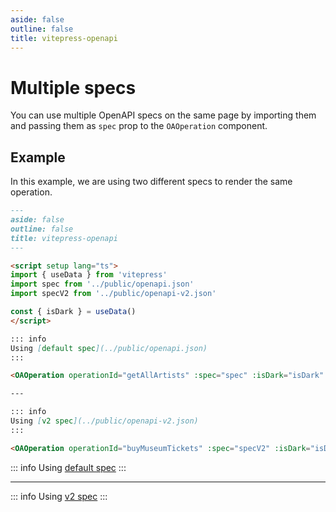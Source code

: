 ```yaml
---
aside: false
outline: false
title: vitepress-openapi
---
```


# Multiple specs

You can use multiple OpenAPI specs on the same page by importing them and passing them as `spec` prop to the `OAOperation` component.

## Example

In this example, we are using two different specs to render the same operation.

```markdown
---
aside: false
outline: false
title: vitepress-openapi
---

<script setup lang="ts">
import { useData } from 'vitepress'
import spec from '../public/openapi.json'
import specV2 from '../public/openapi-v2.json'

const { isDark } = useData()
</script>

::: info
Using [default spec](../public/openapi.json)
:::

<OAOperation operationId="getAllArtists" :spec="spec" :isDark="isDark" />

---

::: info
Using [v2 spec](../public/openapi-v2.json)
:::

<OAOperation operationId="buyMuseumTickets" :spec="specV2" :isDark="isDark" />
```

<script setup lang="ts">
import { useData } from 'vitepress'
import spec from '../public/openapi.json'
import specV2 from '../public/openapi-v2.json'

const { isDark } = useData()
</script>

::: info
Using [default spec](../public/openapi.json)
:::

<OAOperation operationId="getAllArtists" :spec="spec" :isDark="isDark" />

---

::: info
Using [v2 spec](../public/openapi-v2.json)
:::

<OAOperation operationId="buyMuseumTickets" :spec="specV2" :isDark="isDark" />
